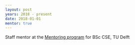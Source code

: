 ```yaml
---
layout: post
years: 2018 - present
date: 2018-01-01
mentor: true
---
```


Staff mentor at the [Mentoring program](https://www.studiegids.tudelft.nl/a101_displayCourse.do?course_id=57325) for BSc CSE, TU Delft 